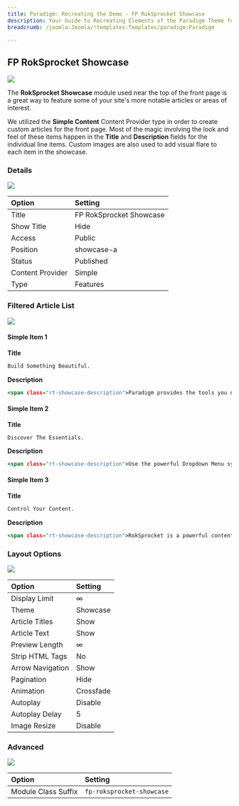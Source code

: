 ```yaml
---
title: Paradigm: Recreating the Demo - FP RokSprocket Showcase
description: Your Guide to Recreating Elements of the Paradigm Theme for Joomla
breadcrumb: /joomla:Joomla/!templates:Templates/paradigm:Paradigm

---
```


FP RokSprocket Showcase
-----

![][demo]

The **RokSprocket Showcase** module used near the top of the front page is a great way to feature some of your site's more notable articles or areas of interest.

We utilized the **Simple Content** Content Provider type in order to create custom articles for the front page. Most of the magic involving the look and feel of these items happen in the **Title** and **Description** fields for the individual line items. Custom images are also used to add visual flare to each item in the showcase.

### Details

![][demo2]

| Option           | Setting                 |  
| :--------------- | :---------------------- |  
| Title            | FP RokSprocket Showcase |  
| Show Title       | Hide                    |  
| Access           | Public                  |  
| Position         | showcase-a              |  
| Status           | Published               |  
| Content Provider | Simple                  |  
| Type             | Features                |  

### Filtered Article List

![][demo5]

#### Simple Item 1

**Title**

~~~ .html
Build Something Beautiful.
~~~

**Description**

~~~ .html
<span class="rt-showcase-description">Paradigm provides the tools you need to setup your website with ease and provide a great experience to your viewers.</span><a class="readon" href="index.php?option=com_content&amp;view=article&amp;id=22&amp;Itemid=121">Purchase</a><a class="readon2" href="index.php?option=com_content&amp;view=article&amp;id=22&amp;Itemid=121">Learn More</a>
~~~

#### Simple Item 2

**Title**

~~~
Discover The Essentials.
~~~

**Description**

~~~ .html
<span class="rt-showcase-description">Use the powerful Dropdown Menu system, with its multiple levels and columns, to navigate through the varying site pages.</span><a class="readon" href="index.php?option=com_content&amp;view=article&amp;id=5&amp;Itemid=111">Purchase</a><a class="readon2" href="index.php?option=com_content&amp;view=article&amp;id=5&amp;Itemid=111">Learn More</a>
~~~

#### Simple Item 3

**Title**

~~~ .html
Control Your Content.
~~~

**Description**

~~~ .html
<span class="rt-showcase-description">RokSprocket is a powerful content extensive with numerous layout modes and an advanced administrative interface.</span><a class="readon" href="index.php?option=com_content&amp;view=article&amp;id=1&amp;Itemid=107">Purchase</a><a class="readon2" href="index.php?option=com_content&amp;view=article&amp;id=1&amp;Itemid=107">Learn More</a>
~~~

### Layout Options

![][demo3]

| Option           | Setting       |  
| :--------------- | :------------ |  
| Display Limit    | ∞             |  
| Theme            | Showcase      |  
| Article Titles   | Show          |  
| Article Text     | Show          |  
| Preview Length   | ∞             |  
| Strip HTML Tags  | No            |  
| Arrow Navigation | Show          |  
| Pagination       | Hide          |  
| Animation        | Crossfade     |  
| Autoplay         | Disable       |  
| Autoplay Delay   | 5             |  
| Image Resize     | Disable       |  

### Advanced

![][demo4]

| Option              | Setting                   |  
| :------------------ | :------------------------ |  
| Module Class Suffix | `fp-roksprocket-showcase` |  

[demo]: assets/demo_1.jpeg
[demo2]: assets/showcase_1.jpeg
[demo3]: assets/showcase_2.jpeg
[demo4]: assets/showcase_3.jpeg
[demo5]: assets/showcase_4.jpeg